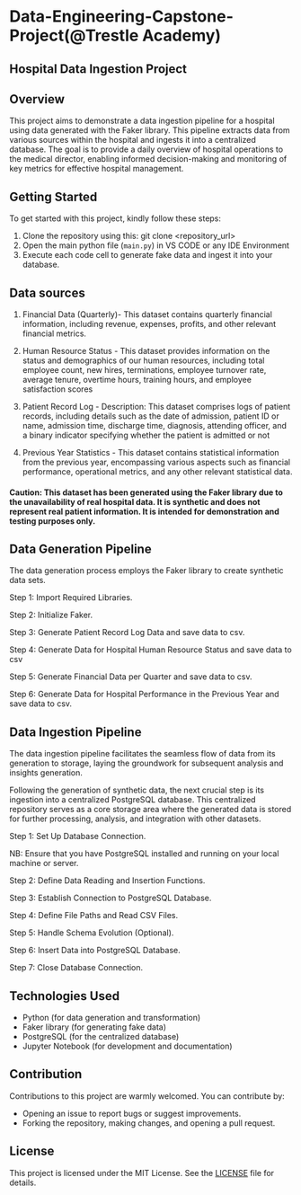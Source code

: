 # Data-Engineering-Capstone-Project(@Trestle Academy)
## Hospital Data Ingestion Project
## Overview
This project aims to demonstrate a data ingestion pipeline for a hospital using data generated with the Faker library. 
This pipeline extracts data from various sources within the hospital and ingests it into a centralized database. 
The goal is to provide a daily overview of hospital operations to the medical director, enabling informed decision-making and monitoring of key metrics for effective hospital management.

## Getting Started

To get started with this project, kindly follow these steps:

1. Clone the repository using this: git clone <repository_url>
2. Open the main python file (`main.py`) in VS CODE or any IDE Environment
3. Execute each code cell to generate fake data and ingest it into your database.

## Data sources

1. Financial Data (Quarterly)- This dataset contains quarterly financial information, including revenue, expenses, profits, and other relevant financial metrics.

2. Human Resource Status - This dataset provides information on the status and demographics of our human resources,  including total employee count, new hires, terminations, employee turnover rate, average tenure, overtime hours, training hours, and employee satisfaction scores

3. Patient Record Log - Description: This dataset comprises logs of patient records, including details such as the date of admission, patient ID or name, admission time, discharge time, diagnosis, attending officer, and a binary indicator specifying whether the patient is admitted or not

4. Previous Year Statistics - This dataset contains statistical information from the previous year, encompassing various aspects such as financial performance, operational metrics, and any other relevant statistical data.

#### Caution: This dataset has been generated using the Faker library due to the unavailability of real hospital data. It is synthetic and does not represent real patient information. It is intended for demonstration and testing purposes only.

## Data Generation Pipeline
The data generation process employs the Faker library to create synthetic data sets.

Step 1: Import Required Libraries.

Step 2: Initialize Faker.

Step 3: Generate Patient Record Log Data and save data to csv.

Step 4: Generate Data for Hospital Human Resource Status and save data to csv

Step 5: Generate Financial Data per Quarter and save data to csv.

Step 6: Generate Data for Hospital Performance in the Previous Year and save data to csv.

## Data Ingestion Pipeline
The data ingestion pipeline facilitates the seamless flow of data from its generation to storage, laying the groundwork for subsequent analysis and insights generation.

Following the generation of synthetic data, the next crucial step is its ingestion into a centralized PostgreSQL database. This centralized repository serves as a core storage area where the generated data is stored for further processing, analysis, and integration with other datasets.

Step 1: Set Up Database Connection.

NB: Ensure that you have PostgreSQL installed and running on your local machine or server.

Step 2: Define Data Reading and Insertion Functions.

Step 3: Establish Connection to PostgreSQL Database.

Step 4: Define File Paths and Read CSV Files.

Step 5: Handle Schema Evolution (Optional).

Step 6: Insert Data into PostgreSQL Database.

Step 7: Close Database Connection.

## Technologies Used
- Python (for data generation and transformation)
- Faker library (for generating fake data)
- PostgreSQL (for the centralized database)
- Jupyter Notebook (for development and documentation)

## Contribution
Contributions to this project are warmly welcomed. You can contribute by:
- Opening an issue to report bugs or suggest improvements.
- Forking the repository, making changes, and opening a pull request.

## License
This project is licensed under the MIT License. See the [LICENSE](LICENSE) file for details.
